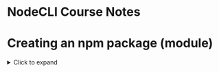 # NodeCLI Course Notes

# Creating an npm package (module)

<details>
  <summary>Click to expand</summary>
  
  ## It's a good idea to have the following files in your project
  - `package.json`: Make sure to install things like prettier as dev dependencies (`npm install prettier -D`)
  - `.prettierrc`: Configure specifically for your node module (no global config)
  - `.npmrc`: Set `package-lock=false` since this is a production-ready package
  - `.gitignore`: Avoid committing `node_modules`, etc
  - `.gitattributes`: Set options such as `eol`
  - `.editorconfig`: Optional -- contains things like charset, tabs vs spaces, etc
  ## Creating a Code of Conduct
  - Run `npx conduct` to create a code of conduct markdown file in your project
  ## Creating a License
  - Can `npm install licensed`
  - Then, run `licensed` and fill out the prompts

</details>
